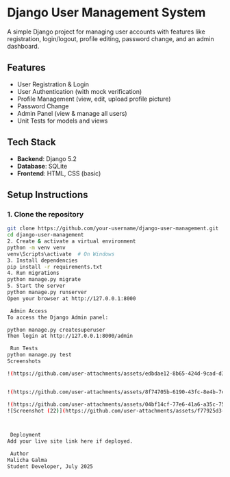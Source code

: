 #  Django User Management System

A simple Django project for managing user accounts with features like registration, login/logout, profile editing, password change, and an admin dashboard.

## Features

-  User Registration & Login
-  User Authentication (with mock verification)
-  Profile Management (view, edit, upload profile picture)
-  Password Change
-  Admin Panel (view & manage all users)
-  Unit Tests for models and views


##  Tech Stack

- **Backend**: Django 5.2
- **Database**: SQLite
- **Frontend**: HTML, CSS (basic)


##  Setup Instructions

### 1. Clone the repository
```bash
git clone https://github.com/your-username/django-user-management.git
cd django-user-management
2. Create & activate a virtual environment
python -m venv venv
venv\Scripts\activate  # On Windows
3. Install dependencies
pip install -r requirements.txt
4. Run migrations
python manage.py migrate
5. Start the server
python manage.py runserver
Open your browser at http://127.0.0.1:8000

 Admin Access
To access the Django Admin panel:

python manage.py createsuperuser
Then login at http://127.0.0.1:8000/admin

 Run Tests
python manage.py test
Screenshots

!(https://github.com/user-attachments/assets/edbdae12-8b65-424d-9cad-d3583f930a18)


!(https://github.com/user-attachments/assets/8f74705b-6190-43fc-8e4b-7c685d52fb9a)

!(https://github.com/user-attachments/assets/04bf14cf-77e6-41a6-a35c-7538a720eaa7)
![Screenshot (22)](https://github.com/user-attachments/assets/f77925d3-1c33-4d7a-89c4-f6618d52f2d4)



 Deployment
Add your live site link here if deployed.

 Author
Malicha Galma
Student Developer, July 2025

